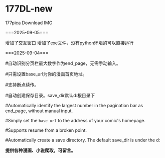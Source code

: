 # 177DL-new
177pica Download IMG

===2025-09-05===

增加了交互窗口
增加了exe文件，没有python环境的可以直接运行

===2025-09-04===

#自动识别分页栏最大数字作为end_page，无需手动输入。

#只需设置base_url为你的漫画首页地址。

#支持断点续传。

#自动创建保存目录。save_dir默认d:根目录下


#Automatically identify the largest number in the pagination bar as end_page, without manual input.

#Simply set the `base_url` to the address of your comic's homepage.

#Supports resume from a broken point.

#Automatically create a save directory. The default save_dir is under the d: 
      

**提供各种漫画、小说爬取，可留言。**
